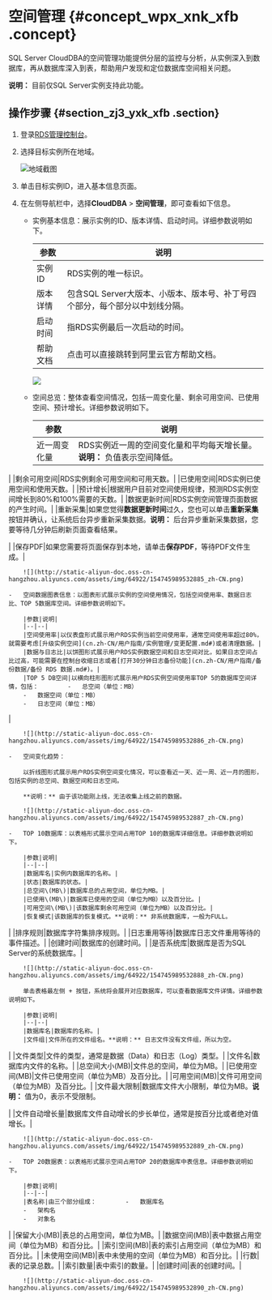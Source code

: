 # 空间管理 {#concept_wpx_xnk_xfb .concept}

SQL Server CloudDBA的空间管理功能提供分层的监控与分析，从实例深入到数据库，再从数据库深入到表，帮助用户发现和定位数据库空间相关问题。

**说明：** 目前仅SQL Server实例支持此功能。

## 操作步骤 {#section_zj3_yxk_xfb .section}

1.  登录[RDS管理控制台](https://rds.console.aliyun.com/)。
2.  选择目标实例所在地域。

    ![地域截图](http://static-aliyun-doc.oss-cn-hangzhou.aliyuncs.com/assets/img/7882/154745989537169_zh-CN.png)

3.  单击目标实例ID，进入基本信息页面。
4.  在左侧导航栏中，选择**CloudDBA** \> **空间管理**，即可查看如下信息。
    -   实例基本信息：展示实例的ID、版本详情、启动时间。详细参数说明如下。

        |参数|说明|
        |--|--|
        |实例ID|RDS实例的唯一标识。|
        |版本详情|包含SQL Server大版本、小版本、版本号、补丁号四个部分，每个部分以中划线分隔。|
        |启动时间|指RDS实例最后一次启动的时间。|
        |帮助文档|点击可以直接跳转到阿里云官方帮助文档。|

        ![](http://static-aliyun-doc.oss-cn-hangzhou.aliyuncs.com/assets/img/64922/154745989532884_zh-CN.png)

    -   空间总览：整体查看空间情况，包括一周变化量、剩余可用空间、已使用空间、预计增长。详细参数说明如下。

        |参数|说明|
        |--|--|
        |近一周变化量|RDS实例近一周的空间变化量和平均每天增长量。**说明：** 负值表示空间降低。

|
        |剩余可用空间|RDS实例剩余可用空间和可用天数。|
        |已使用空间|RDS实例已使用空间和使用天数。|
        |预计增长|根据用户目前对空间使用规律，预测RDS实例空间增长到80%和100%需要的天数。|
        |数据更新时间|RDS实例空间管理页面数据的产生时间。|
        |重新采集|如果您觉得**数据更新时间**过久，您也可以单击**重新采集**按钮并确认，让系统后台异步重新采集数据。**说明：** 后台异步重新采集数据，您要等待几分钟后刷新页面查看结果。

|
        |保存PDF|如果您需要将页面保存到本地，请单击**保存PDF**，等待PDF文件生成。|

        ![](http://static-aliyun-doc.oss-cn-hangzhou.aliyuncs.com/assets/img/64922/154745989532885_zh-CN.png)

    -   空间数据图表信息：以图表形式展示实例的空间使用情况，包括空间使用率、数据日志比、TOP 5数据库空间。详细参数说明如下。

        |参数|说明|
        |--|--|
        |空间使用率|以仪表盘形式展示用户RDS实例当前空间使用率，通常空间使用率超过80%，就需要考虑[升级实例空间](cn.zh-CN/用户指南/实例管理/变更配置.md#)或者清理数据。|
        |数据与日志比|以饼图形式展示用户RDS实例数据空间和日志空间对比，如果日志空间占比过高，可能需要在控制台收缩日志或者[打开30分钟日志备份功能](cn.zh-CN/用户指南/备份数据/备份 RDS 数据.md#)。|
        |TOP 5 DB空间|以横向柱形图形式展示用户RDS实例空间使用率TOP 5的数据库空间详情，包括：        -   总空间（单位：MB）
        -   数据空间（单位：MB）
        -   日志空间（单位：MB）
|

        ![](http://static-aliyun-doc.oss-cn-hangzhou.aliyuncs.com/assets/img/64922/154745989532886_zh-CN.png)

    -   空间变化趋势：

        以折线图形式展示用户RDS实例空间变化情况，可以查看近一天、近一周、近一月的图形，包括实例的总空间、数据空间和日志空间。

        **说明：** 由于该功能刚上线，无法收集上线之前的数据。

        ![](http://static-aliyun-doc.oss-cn-hangzhou.aliyuncs.com/assets/img/64922/154745989532887_zh-CN.png)

    -   TOP 10数据库：以表格形式展示空间占用TOP 10的数据库详细信息。详细参数说明如下。

        |参数|说明|
        |--|--|
        |数据库名|实例内数据库的名称。|
        |状态|数据库的状态。|
        |总空间\(MB\)|数据库总的占用空间，单位为MB。|
        |已使用\(MB\)|数据库已使用的空间（单位为MB）以及百分比。|
        |可用空间\(MB\)|该数据库剩余可用空间（单位为MB）以及百分比。|
        |恢复模式|该数据库的恢复模式。**说明：** 非系统数据库，一般为FULL。

|
        |排序规则|数据库字符集排序规则。|
        |日志重用等待|数据库日志文件重用等待的事件描述。|
        |创建时间|数据库的创建时间。|
        |是否系统库|数据库是否为SQL Server的系统数据库。|

        ![](http://static-aliyun-doc.oss-cn-hangzhou.aliyuncs.com/assets/img/64922/154745989532888_zh-CN.png)

        单击表格最左侧 + 按钮，系统将会展开对应数据库，可以查看数据库文件详情。详细参数说明如下。

        |参数|说明|
        |--|--|
        |数据库名|数据库的名称。|
        |文件组|文件所在的文件组名。**说明：** 日志文件没有文件组，所以为空。

|
        |文件类型|文件的类型，通常是数据（Data）和日志（Log）类型。|
        |文件名|数据库内文件的名称。|
        |总空间大小\(MB\)|文件总的空间，单位为MB。|
        |已使用空间\(MB\)|文件已使用空间（单位为MB）及百分比。|
        |可用空间\(MB\)|文件可用空间（单位为MB）及百分比。|
        |文件最大限制|数据库文件大小限制，单位为MB。**说明：** 值为0，表示不受限制。

|
        |文件自动增长量|数据库文件自动增长的步长单位，通常是按百分比或者绝对值增长。|

        ![](http://static-aliyun-doc.oss-cn-hangzhou.aliyuncs.com/assets/img/64922/154745989532889_zh-CN.png)

    -   TOP 20数据表：以表格形式展示空间占用TOP 20的数据库中表信息。详细参数说明如下。

        |参数|说明|
        |--|--|
        |表名称|由三个部分组成：        -   数据库名
        -   架构名
        -   对象名
|
        |保留大小\(MB\)|表总的占用空间，单位为MB。|
        |数据空间\(MB\)|表中数据占用空间（单位为MB）和百分比。|
        |索引空间\(MB\)|表的索引占用空间（单位为MB）和百分比。|
        |未使用空间\(MB\)|表中未使用的空间（单位为MB）和百分比。|
        |行数|表的记录总数。|
        |索引数量|表中索引的数量。|
        |创建时间|表的创建时间。|

        ![](http://static-aliyun-doc.oss-cn-hangzhou.aliyuncs.com/assets/img/64922/154745989532890_zh-CN.png)


